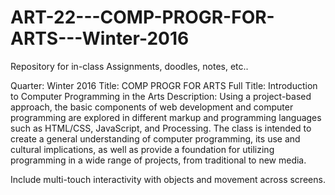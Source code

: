 # ART-22---COMP-PROGR-FOR-ARTS---Winter-2016
Repository for in-class Assignments, doodles, notes, etc..

Quarter: 	Winter 2016
Title: 	COMP PROGR FOR ARTS
Full Title: 	Introduction to Computer Programming in the Arts
Description: 	Using a project-based approach, the basic components of web development and computer programming are explored in different markup and programming languages such as HTML/CSS, JavaScript, and Processing. The class is intended to create a general understanding of computer programming, its use and cultural implications, as well as provide a foundation for utilizing programming in a wide range of projects, from traditional to new media. 




Include multi-touch interactivity with objects and movement across screens. 